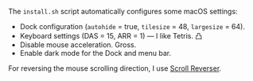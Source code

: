 The `install.sh` script automatically configures some macOS settings:

- Dock configuration (`autohide` = true, `tilesize` = 48, `largesize` = 64).
- Keyboard settings (DAS = 15, ARR = 1) — I like Tetris. 凸
- Disable mouse acceleration. Gross.
- Enable dark mode for the Dock and menu bar.

For reversing the mouse scrolling direction, I use [Scroll Reverser](http://pilotmoon.com/scrollreverser/).